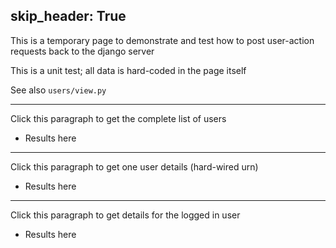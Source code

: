skip_header: True
---
This is a temporary page to demonstrate and test how to post user-action requests back to the django server

This is a unit test; all data is hard-coded in the page itself

See also `users/view.py`

---
<div id="getall-div"><p>Click this paragraph to get the complete list of users</p>
<ul id='getall'><li>Results here</li></ul>
</div>

---
<div id="get1-div"><p>Click this paragraph to get one user details (hard-wired urn)</p>
<ul id='get1'><li>Results here</li></ul>
</div>

---
<div id="getme-div"><p>Click this paragraph to get details for the logged in user</p>
<ul id='getme'><li>Results here</li></ul>
</div>

<script type="module">
import {post_xhttp_django} from "/assets/r2lab/xhttp-django.js";
// an example of how to retrieve users
var get_users = function(id, urn) {
    var sel = "#"+id;
    var request = {};
    if (urn) request['urn'] = urn;
    post_xhttp_django('/users/get', request, function(xhttp) {
      if (xhttp.readyState == 4 && xhttp.status == 200) {
	 // decoding
	 var responses = JSON.parse(xhttp.responseText);
	 $(sel+">li").remove();
	 // can come in handy to browse the structure
	 console.log("responses=", responses);
	 // but we will only show the gist of it, name and expiration
	 responses.forEach(function(response) {
	   var urn = response['urn'];
	   var label = "<b>urn = " + urn + "</b><ul>";
	   response['accounts'].forEach(function(account) {
	     label += "<li> in slice " + account['name'] +
	     " valid_until " + account['valid_until'] + "</li>";
	   });
	   label += "</ul>";
           $(sel).append("<li>"+label+"</li>");
           console.log(label);
         });
      }
    })
}
$(function(){
  $('#getall-div').click(function() {
    get_users('getall');});
  $('#get1-div').click(function() {
    get_users("get1", "urn:publicid:IDN+onelab:inria+user+walid_dabbous");});
  $('#getme-div').click(function() {
    get_users("getme", r2lab_hrn);});
});
</script>
